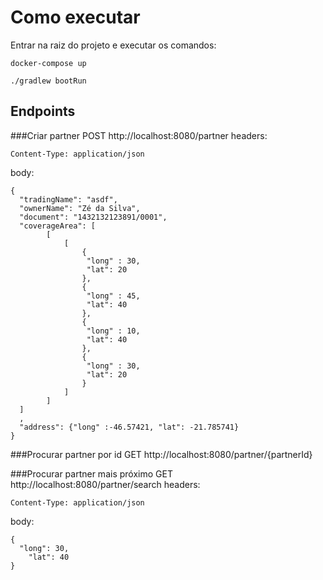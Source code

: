 # Como executar

Entrar na raiz do projeto e executar os comandos:

`docker-compose up`

`./gradlew bootRun`

## Endpoints 

###Criar partner
POST http://localhost:8080/partner
headers:
```
Content-Type: application/json
```
body:
```
{
  "tradingName": "asdf",
  "ownerName": "Zé da Silva",
  "document": "1432132123891/0001",
  "coverageArea": [
		[
			[
				{ 
				 "long" : 30,
				 "lat": 20
				},
				{ 
				 "long" : 45,
				 "lat": 40
				},
				{ 
				 "long" : 10,
				 "lat": 40
				},
				{ 
				 "long" : 30,
				 "lat": 20
				}
			]
		]
  ]
  ,
  "address": {"long" :-46.57421, "lat": -21.785741}
}
```
###Procurar partner por id
GET http://localhost:8080/partner/{partnerId}

###Procurar partner mais próximo
GET http://localhost:8080/partner/search
headers:
```
Content-Type: application/json
```
body:
```
{
  "long": 30,
	"lat": 40
}
```